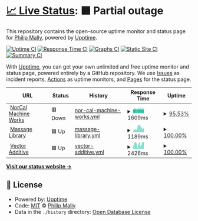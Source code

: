 # [📈 Live Status](https://drphil3d.github.io/uptime): <!--live status--> **🟧 Partial outage**

This repository contains the open-source uptime monitor and status page for [Philip Mally](www.vectormfg.net), powered by [Upptime](https://github.com/upptime/upptime).

[![Uptime CI](https://github.com/drphil3d/uptime/workflows/Uptime%20CI/badge.svg)](https://github.com/drphil3d/uptime/actions?query=workflow%3A%22Uptime+CI%22)
[![Response Time CI](https://github.com/drphil3d/uptime/workflows/Response%20Time%20CI/badge.svg)](https://github.com/drphil3d/uptime/actions?query=workflow%3A%22Response+Time+CI%22)
[![Graphs CI](https://github.com/drphil3d/uptime/workflows/Graphs%20CI/badge.svg)](https://github.com/drphil3d/uptime/actions?query=workflow%3A%22Graphs+CI%22)
[![Static Site CI](https://github.com/drphil3d/uptime/workflows/Static%20Site%20CI/badge.svg)](https://github.com/drphil3d/uptime/actions?query=workflow%3A%22Static+Site+CI%22)
[![Summary CI](https://github.com/drphil3d/uptime/workflows/Summary%20CI/badge.svg)](https://github.com/drphil3d/uptime/actions?query=workflow%3A%22Summary+CI%22)

With [Upptime](https://upptime.js.org), you can get your own unlimited and free uptime monitor and status page, powered entirely by a GitHub repository. We use [Issues](https://github.com/drphil3d/uptime/issues) as incident reports, [Actions](https://github.com/drphil3d/uptime/actions) as uptime monitors, and [Pages](https://drphil3d.github.io/uptime) for the status page.

<!--start: status pages-->
<!-- This summary is generated by Upptime (https://github.com/upptime/upptime) -->
<!-- Do not edit this manually, your changes will be overwritten -->
<!-- prettier-ignore -->
| URL | Status | History | Response Time | Uptime |
| --- | ------ | ------- | ------------- | ------ |
| <img alt="" src="https://favicons.githubusercontent.com/norcalmachine.com" height="13"> [NorCal Machine Works](https://norcalmachine.com) | 🟥 Down | [nor-cal-machine-works.yml](https://github.com/drphil3d/uptime/commits/HEAD/history/nor-cal-machine-works.yml) | <details><summary><img alt="Response time graph" src="./graphs/nor-cal-machine-works/response-time-week.png" height="20"> 1609ms</summary><br><a href="https://drphil3d.github.io/uptime/history/nor-cal-machine-works"><img alt="Response time 1643" src="https://img.shields.io/endpoint?url=https%3A%2F%2Fraw.githubusercontent.com%2Fdrphil3d%2Fuptime%2FHEAD%2Fapi%2Fnor-cal-machine-works%2Fresponse-time.json"></a><br><a href="https://drphil3d.github.io/uptime/history/nor-cal-machine-works"><img alt="24-hour response time 1652" src="https://img.shields.io/endpoint?url=https%3A%2F%2Fraw.githubusercontent.com%2Fdrphil3d%2Fuptime%2FHEAD%2Fapi%2Fnor-cal-machine-works%2Fresponse-time-day.json"></a><br><a href="https://drphil3d.github.io/uptime/history/nor-cal-machine-works"><img alt="7-day response time 1609" src="https://img.shields.io/endpoint?url=https%3A%2F%2Fraw.githubusercontent.com%2Fdrphil3d%2Fuptime%2FHEAD%2Fapi%2Fnor-cal-machine-works%2Fresponse-time-week.json"></a><br><a href="https://drphil3d.github.io/uptime/history/nor-cal-machine-works"><img alt="30-day response time 1643" src="https://img.shields.io/endpoint?url=https%3A%2F%2Fraw.githubusercontent.com%2Fdrphil3d%2Fuptime%2FHEAD%2Fapi%2Fnor-cal-machine-works%2Fresponse-time-month.json"></a><br><a href="https://drphil3d.github.io/uptime/history/nor-cal-machine-works"><img alt="1-year response time 1643" src="https://img.shields.io/endpoint?url=https%3A%2F%2Fraw.githubusercontent.com%2Fdrphil3d%2Fuptime%2FHEAD%2Fapi%2Fnor-cal-machine-works%2Fresponse-time-year.json"></a></details> | <details><summary><a href="https://drphil3d.github.io/uptime/history/nor-cal-machine-works">95.53%</a></summary><a href="https://drphil3d.github.io/uptime/history/nor-cal-machine-works"><img alt="All-time uptime 95.52%" src="https://img.shields.io/endpoint?url=https%3A%2F%2Fraw.githubusercontent.com%2Fdrphil3d%2Fuptime%2FHEAD%2Fapi%2Fnor-cal-machine-works%2Fuptime.json"></a><br><a href="https://drphil3d.github.io/uptime/history/nor-cal-machine-works"><img alt="24-hour uptime 94.85%" src="https://img.shields.io/endpoint?url=https%3A%2F%2Fraw.githubusercontent.com%2Fdrphil3d%2Fuptime%2FHEAD%2Fapi%2Fnor-cal-machine-works%2Fuptime-day.json"></a><br><a href="https://drphil3d.github.io/uptime/history/nor-cal-machine-works"><img alt="7-day uptime 95.53%" src="https://img.shields.io/endpoint?url=https%3A%2F%2Fraw.githubusercontent.com%2Fdrphil3d%2Fuptime%2FHEAD%2Fapi%2Fnor-cal-machine-works%2Fuptime-week.json"></a><br><a href="https://drphil3d.github.io/uptime/history/nor-cal-machine-works"><img alt="30-day uptime 95.52%" src="https://img.shields.io/endpoint?url=https%3A%2F%2Fraw.githubusercontent.com%2Fdrphil3d%2Fuptime%2FHEAD%2Fapi%2Fnor-cal-machine-works%2Fuptime-month.json"></a><br><a href="https://drphil3d.github.io/uptime/history/nor-cal-machine-works"><img alt="1-year uptime 95.52%" src="https://img.shields.io/endpoint?url=https%3A%2F%2Fraw.githubusercontent.com%2Fdrphil3d%2Fuptime%2FHEAD%2Fapi%2Fnor-cal-machine-works%2Fuptime-year.json"></a></details>
| <img alt="" src="https://favicons.githubusercontent.com/massagelibrary.com" height="13"> [Massage Library](https://massagelibrary.com) | 🟩 Up | [massage-library.yml](https://github.com/drphil3d/uptime/commits/HEAD/history/massage-library.yml) | <details><summary><img alt="Response time graph" src="./graphs/massage-library/response-time-week.png" height="20"> 1189ms</summary><br><a href="https://drphil3d.github.io/uptime/history/massage-library"><img alt="Response time 1355" src="https://img.shields.io/endpoint?url=https%3A%2F%2Fraw.githubusercontent.com%2Fdrphil3d%2Fuptime%2FHEAD%2Fapi%2Fmassage-library%2Fresponse-time.json"></a><br><a href="https://drphil3d.github.io/uptime/history/massage-library"><img alt="24-hour response time 1045" src="https://img.shields.io/endpoint?url=https%3A%2F%2Fraw.githubusercontent.com%2Fdrphil3d%2Fuptime%2FHEAD%2Fapi%2Fmassage-library%2Fresponse-time-day.json"></a><br><a href="https://drphil3d.github.io/uptime/history/massage-library"><img alt="7-day response time 1189" src="https://img.shields.io/endpoint?url=https%3A%2F%2Fraw.githubusercontent.com%2Fdrphil3d%2Fuptime%2FHEAD%2Fapi%2Fmassage-library%2Fresponse-time-week.json"></a><br><a href="https://drphil3d.github.io/uptime/history/massage-library"><img alt="30-day response time 1355" src="https://img.shields.io/endpoint?url=https%3A%2F%2Fraw.githubusercontent.com%2Fdrphil3d%2Fuptime%2FHEAD%2Fapi%2Fmassage-library%2Fresponse-time-month.json"></a><br><a href="https://drphil3d.github.io/uptime/history/massage-library"><img alt="1-year response time 1355" src="https://img.shields.io/endpoint?url=https%3A%2F%2Fraw.githubusercontent.com%2Fdrphil3d%2Fuptime%2FHEAD%2Fapi%2Fmassage-library%2Fresponse-time-year.json"></a></details> | <details><summary><a href="https://drphil3d.github.io/uptime/history/massage-library">100.00%</a></summary><a href="https://drphil3d.github.io/uptime/history/massage-library"><img alt="All-time uptime 99.86%" src="https://img.shields.io/endpoint?url=https%3A%2F%2Fraw.githubusercontent.com%2Fdrphil3d%2Fuptime%2FHEAD%2Fapi%2Fmassage-library%2Fuptime.json"></a><br><a href="https://drphil3d.github.io/uptime/history/massage-library"><img alt="24-hour uptime 100.00%" src="https://img.shields.io/endpoint?url=https%3A%2F%2Fraw.githubusercontent.com%2Fdrphil3d%2Fuptime%2FHEAD%2Fapi%2Fmassage-library%2Fuptime-day.json"></a><br><a href="https://drphil3d.github.io/uptime/history/massage-library"><img alt="7-day uptime 100.00%" src="https://img.shields.io/endpoint?url=https%3A%2F%2Fraw.githubusercontent.com%2Fdrphil3d%2Fuptime%2FHEAD%2Fapi%2Fmassage-library%2Fuptime-week.json"></a><br><a href="https://drphil3d.github.io/uptime/history/massage-library"><img alt="30-day uptime 99.86%" src="https://img.shields.io/endpoint?url=https%3A%2F%2Fraw.githubusercontent.com%2Fdrphil3d%2Fuptime%2FHEAD%2Fapi%2Fmassage-library%2Fuptime-month.json"></a><br><a href="https://drphil3d.github.io/uptime/history/massage-library"><img alt="1-year uptime 99.86%" src="https://img.shields.io/endpoint?url=https%3A%2F%2Fraw.githubusercontent.com%2Fdrphil3d%2Fuptime%2FHEAD%2Fapi%2Fmassage-library%2Fuptime-year.json"></a></details>
| <img alt="" src="https://favicons.githubusercontent.com/vectoradditive.com" height="13"> [Vector Additive](https://vectoradditive.com) | 🟩 Up | [vector-additive.yml](https://github.com/drphil3d/uptime/commits/HEAD/history/vector-additive.yml) | <details><summary><img alt="Response time graph" src="./graphs/vector-additive/response-time-week.png" height="20"> 2426ms</summary><br><a href="https://drphil3d.github.io/uptime/history/vector-additive"><img alt="Response time 2233" src="https://img.shields.io/endpoint?url=https%3A%2F%2Fraw.githubusercontent.com%2Fdrphil3d%2Fuptime%2FHEAD%2Fapi%2Fvector-additive%2Fresponse-time.json"></a><br><a href="https://drphil3d.github.io/uptime/history/vector-additive"><img alt="24-hour response time 3225" src="https://img.shields.io/endpoint?url=https%3A%2F%2Fraw.githubusercontent.com%2Fdrphil3d%2Fuptime%2FHEAD%2Fapi%2Fvector-additive%2Fresponse-time-day.json"></a><br><a href="https://drphil3d.github.io/uptime/history/vector-additive"><img alt="7-day response time 2426" src="https://img.shields.io/endpoint?url=https%3A%2F%2Fraw.githubusercontent.com%2Fdrphil3d%2Fuptime%2FHEAD%2Fapi%2Fvector-additive%2Fresponse-time-week.json"></a><br><a href="https://drphil3d.github.io/uptime/history/vector-additive"><img alt="30-day response time 2233" src="https://img.shields.io/endpoint?url=https%3A%2F%2Fraw.githubusercontent.com%2Fdrphil3d%2Fuptime%2FHEAD%2Fapi%2Fvector-additive%2Fresponse-time-month.json"></a><br><a href="https://drphil3d.github.io/uptime/history/vector-additive"><img alt="1-year response time 2233" src="https://img.shields.io/endpoint?url=https%3A%2F%2Fraw.githubusercontent.com%2Fdrphil3d%2Fuptime%2FHEAD%2Fapi%2Fvector-additive%2Fresponse-time-year.json"></a></details> | <details><summary><a href="https://drphil3d.github.io/uptime/history/vector-additive">100.00%</a></summary><a href="https://drphil3d.github.io/uptime/history/vector-additive"><img alt="All-time uptime 100.00%" src="https://img.shields.io/endpoint?url=https%3A%2F%2Fraw.githubusercontent.com%2Fdrphil3d%2Fuptime%2FHEAD%2Fapi%2Fvector-additive%2Fuptime.json"></a><br><a href="https://drphil3d.github.io/uptime/history/vector-additive"><img alt="24-hour uptime 100.00%" src="https://img.shields.io/endpoint?url=https%3A%2F%2Fraw.githubusercontent.com%2Fdrphil3d%2Fuptime%2FHEAD%2Fapi%2Fvector-additive%2Fuptime-day.json"></a><br><a href="https://drphil3d.github.io/uptime/history/vector-additive"><img alt="7-day uptime 100.00%" src="https://img.shields.io/endpoint?url=https%3A%2F%2Fraw.githubusercontent.com%2Fdrphil3d%2Fuptime%2FHEAD%2Fapi%2Fvector-additive%2Fuptime-week.json"></a><br><a href="https://drphil3d.github.io/uptime/history/vector-additive"><img alt="30-day uptime 100.00%" src="https://img.shields.io/endpoint?url=https%3A%2F%2Fraw.githubusercontent.com%2Fdrphil3d%2Fuptime%2FHEAD%2Fapi%2Fvector-additive%2Fuptime-month.json"></a><br><a href="https://drphil3d.github.io/uptime/history/vector-additive"><img alt="1-year uptime 100.00%" src="https://img.shields.io/endpoint?url=https%3A%2F%2Fraw.githubusercontent.com%2Fdrphil3d%2Fuptime%2FHEAD%2Fapi%2Fvector-additive%2Fuptime-year.json"></a></details>

<!--end: status pages-->

[**Visit our status website →**](https://drphil3d.github.io/uptime)

## 📄 License

- Powered by: [Upptime](https://github.com/upptime/upptime)
- Code: [MIT](./LICENSE) © [Philip Mally](www.vectormfg.net)
- Data in the `./history` directory: [Open Database License](https://opendatacommons.org/licenses/odbl/1-0/)
